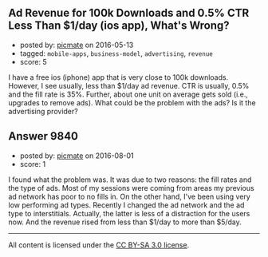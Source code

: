 ## Ad Revenue for 100k Downloads and 0.5% CTR Less Than $1/day (ios app), What's Wrong?

- posted by: [picmate](https://stackexchange.com/users/268327/picmate) on 2016-05-13
- tagged: `mobile-apps`, `business-model`, `advertising`, `revenue`
- score: 5

I have a free ios (iphone) app that is very close to 100k downloads. However, I see usually, less than $1/day ad revenue. CTR is usually, 0.5% and the fill rate is 35%. Further, about one unit on average gets sold (i.e., upgrades to remove ads). What could be the problem with the ads? Is it the advertising provider?


## Answer 9840

- posted by: [picmate](https://stackexchange.com/users/268327/picmate) on 2016-08-01
- score: 1

I found what the problem was. It was due to two reasons: the fill rates and the type of ads. Most of my sessions were coming from areas my previous ad network has poor to no fills in. On the other hand, I've been using very low performing ad types. Recently I changed the ad network and the ad type to interstitials. Actually, the latter is less of a distraction for the users now. And the revenue rised from less than $1/day to more than $5/day.



---

All content is licensed under the [CC BY-SA 3.0 license](https://creativecommons.org/licenses/by-sa/3.0/).
